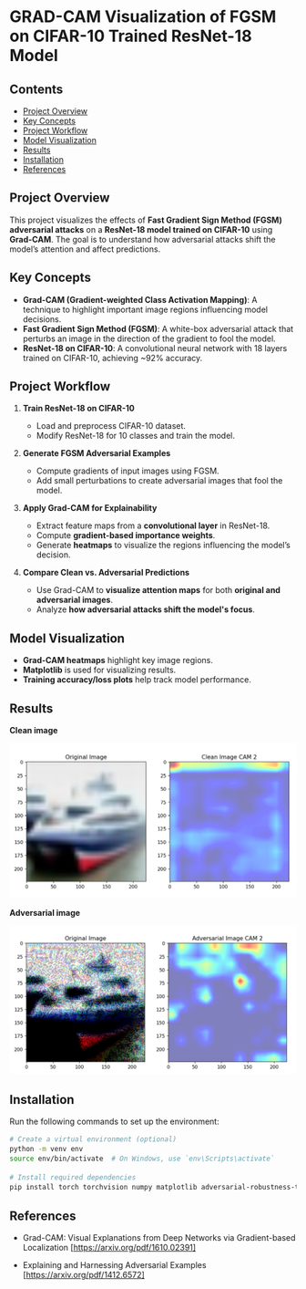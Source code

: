 # GRAD-CAM Visualization of FGSM on CIFAR-10 Trained ResNet-18 Model

## Contents
- [Project Overview](#project-overview)
- [Key Concepts](#key-concepts)
- [Project Workflow](#project-workflow)
- [Model Visualization](#model-visualization)
- [Results](#results)
- [Installation](#installation)
- [References](#references)

##  Project Overview
This project visualizes the effects of **Fast Gradient Sign Method (FGSM) adversarial attacks** on a **ResNet-18 model trained on CIFAR-10** using **Grad-CAM**. The goal is to understand how adversarial attacks shift the model’s attention and affect predictions.

##  Key Concepts
- **Grad-CAM (Gradient-weighted Class Activation Mapping)**: A technique to highlight important image regions influencing model decisions.
- **Fast Gradient Sign Method (FGSM)**: A white-box adversarial attack that perturbs an image in the direction of the gradient to fool the model.
- **ResNet-18 on CIFAR-10**: A convolutional neural network with 18 layers trained on CIFAR-10, achieving ~92% accuracy.

## Project Workflow
1. **Train ResNet-18 on CIFAR-10**
   - Load and preprocess CIFAR-10 dataset.
   - Modify ResNet-18 for 10 classes and train the model.

2. **Generate FGSM Adversarial Examples**
   - Compute gradients of input images using FGSM.
   - Add small perturbations to create adversarial images that fool the model.

3. **Apply Grad-CAM for Explainability**
   - Extract feature maps from a **convolutional layer** in ResNet-18.
   - Compute **gradient-based importance weights**.
   - Generate **heatmaps** to visualize the regions influencing the model’s decision.

4. **Compare Clean vs. Adversarial Predictions**
   - Use Grad-CAM to **visualize attention maps** for both **original and adversarial images**.
   - Analyze **how adversarial attacks shift the model's focus**.

## Model Visualization
- **Grad-CAM heatmaps** highlight key image regions.
- **Matplotlib** is used for visualizing results.
- **Training accuracy/loss plots** help track model performance.

## Results
**Clean image**

![alt text](<readme_images/clean_image.jpg>)

**Adversarial image**

![alt text](<readme_images/adversarial_image.jpg>)

## Installation
Run the following commands to set up the environment:

```bash
# Create a virtual environment (optional)
python -m venv env
source env/bin/activate  # On Windows, use `env\Scripts\activate`

# Install required dependencies
pip install torch torchvision numpy matplotlib adversarial-robustness-toolbox
```

## References

- Grad-CAM: Visual Explanations from Deep Networks via Gradient-based Localization
[https://arxiv.org/pdf/1610.02391]

- Explaining and Harnessing Adversarial Examples
[https://arxiv.org/pdf/1412.6572]